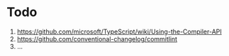 # Todo

1. https://github.com/microsoft/TypeScript/wiki/Using-the-Compiler-API
2. https://github.com/conventional-changelog/commitlint
3. ...
